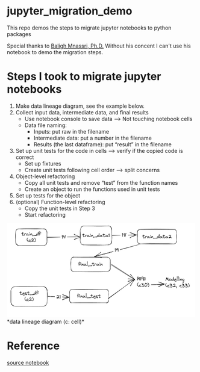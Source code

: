 # jupyter_migration_demo
This repo demos the steps to migrate jupyter notebooks to python packages

Special thanks to [Baligh Mnassri, Ph.D.](https://www.linkedin.com/in/baligh-mnassri/?locale=en_US) Without his concent I can't use his notebook to demo the migration steps.

# Steps I took to migrate jupyter notebooks
1. Make data lineage diagram, see the example below.
2. Collect input data, intermediate data, and final results
   - Use notebook console to save data --> Not touching notebook cells
   - Data file naming:
     - Inputs: put raw in the filename
     - Intermediate data: put a number in the filename
     - Results (the last dataframe): put “result” in the filename
3. Set up unit tests for the code in cells --> verify if the copied code is correct
   - Set up fixtures
   - Create unit tests following cell order --> split concerns
4. Object-level refactoring
   - Copy all unit tests and remove “test” from the function names
   - Create an object to run the functions used in unit tests
5. Set up tests for the object
6. (optional) Function-level refactoring 
   - Copy the unit tests in Step 3 
   - Start refactoring

<img src="https://raw.githubusercontent.com/syhsu/jupyter_migration_demo/main/notebooks/titanic-logistic-regression-with-python-data-lineage.png" width="500" height="250">
*data lineage diagram (c: cell)*

# Reference
[source notebook](https://www.kaggle.com/code/mnassrib/titanic-logistic-regression-with-python)
